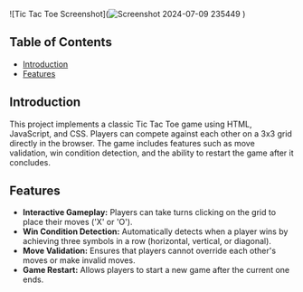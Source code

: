 

![Tic Tac Toe Screenshot](![Screenshot 2024-07-09 235449](https://github.com/vijaychandra1910/Tic-Tac-Toe-Game/assets/138502362/9e61df29-7dda-43ba-a118-a782f8c8bd3f)
)

## Table of Contents

- [Introduction](#introduction)
- [Features](#features)


## Introduction

This project implements a classic Tic Tac Toe game using HTML, JavaScript, and CSS. Players can compete against each other on a 3x3 grid directly in the browser. The game includes features such as move validation, win condition detection, and the ability to restart the game after it concludes.

## Features

- **Interactive Gameplay:** Players can take turns clicking on the grid to place their moves ('X' or 'O').
- **Win Condition Detection:** Automatically detects when a player wins by achieving three symbols in a row (horizontal, vertical, or diagonal).
- **Move Validation:** Ensures that players cannot override each other's moves or make invalid moves.
- **Game Restart:** Allows players to start a new game after the current one ends.





